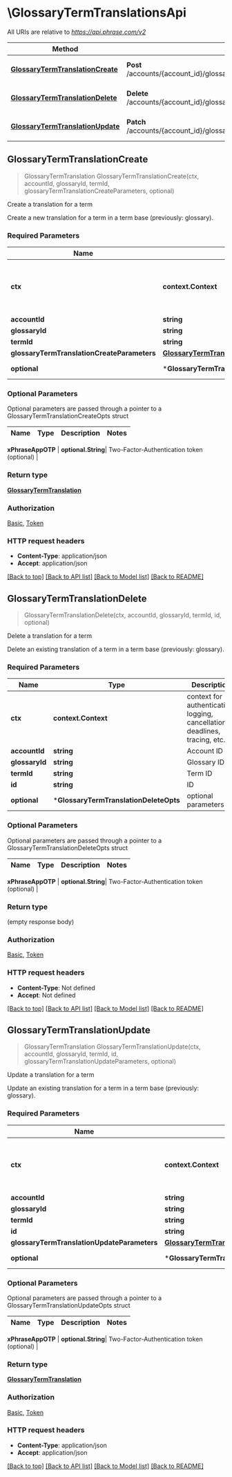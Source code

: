 # \GlossaryTermTranslationsApi

All URIs are relative to *https://api.phrase.com/v2*

Method | HTTP request | Description
------------- | ------------- | -------------
[**GlossaryTermTranslationCreate**](GlossaryTermTranslationsApi.md#GlossaryTermTranslationCreate) | **Post** /accounts/{account_id}/glossaries/{glossary_id}/terms/{term_id}/translations | Create a translation for a term
[**GlossaryTermTranslationDelete**](GlossaryTermTranslationsApi.md#GlossaryTermTranslationDelete) | **Delete** /accounts/{account_id}/glossaries/{glossary_id}/terms/{term_id}/translations/{id} | Delete a translation for a term
[**GlossaryTermTranslationUpdate**](GlossaryTermTranslationsApi.md#GlossaryTermTranslationUpdate) | **Patch** /accounts/{account_id}/glossaries/{glossary_id}/terms/{term_id}/translations/{id} | Update a translation for a term



## GlossaryTermTranslationCreate

> GlossaryTermTranslation GlossaryTermTranslationCreate(ctx, accountId, glossaryId, termId, glossaryTermTranslationCreateParameters, optional)

Create a translation for a term

Create a new translation for a term in a term base (previously: glossary).

### Required Parameters


Name | Type | Description  | Notes
------------- | ------------- | ------------- | -------------
**ctx** | **context.Context** | context for authentication, logging, cancellation, deadlines, tracing, etc.
**accountId** | **string**| Account ID | 
**glossaryId** | **string**| Glossary ID | 
**termId** | **string**| Term ID | 
**glossaryTermTranslationCreateParameters** | [**GlossaryTermTranslationCreateParameters**](GlossaryTermTranslationCreateParameters.md)|  | 
 **optional** | ***GlossaryTermTranslationCreateOpts** | optional parameters | nil if no parameters

### Optional Parameters

Optional parameters are passed through a pointer to a GlossaryTermTranslationCreateOpts struct


Name | Type | Description  | Notes
------------- | ------------- | ------------- | -------------




 **xPhraseAppOTP** | **optional.String**| Two-Factor-Authentication token (optional) | 

### Return type

[**GlossaryTermTranslation**](glossary_term_translation.md)

### Authorization

[Basic](../README.md#Basic), [Token](../README.md#Token)

### HTTP request headers

- **Content-Type**: application/json
- **Accept**: application/json

[[Back to top]](#) [[Back to API list]](../README.md#documentation-for-api-endpoints)
[[Back to Model list]](../README.md#documentation-for-models)
[[Back to README]](../README.md)


## GlossaryTermTranslationDelete

> GlossaryTermTranslationDelete(ctx, accountId, glossaryId, termId, id, optional)

Delete a translation for a term

Delete an existing translation of a term in a term base (previously: glossary).

### Required Parameters


Name | Type | Description  | Notes
------------- | ------------- | ------------- | -------------
**ctx** | **context.Context** | context for authentication, logging, cancellation, deadlines, tracing, etc.
**accountId** | **string**| Account ID | 
**glossaryId** | **string**| Glossary ID | 
**termId** | **string**| Term ID | 
**id** | **string**| ID | 
 **optional** | ***GlossaryTermTranslationDeleteOpts** | optional parameters | nil if no parameters

### Optional Parameters

Optional parameters are passed through a pointer to a GlossaryTermTranslationDeleteOpts struct


Name | Type | Description  | Notes
------------- | ------------- | ------------- | -------------




 **xPhraseAppOTP** | **optional.String**| Two-Factor-Authentication token (optional) | 

### Return type

 (empty response body)

### Authorization

[Basic](../README.md#Basic), [Token](../README.md#Token)

### HTTP request headers

- **Content-Type**: Not defined
- **Accept**: Not defined

[[Back to top]](#) [[Back to API list]](../README.md#documentation-for-api-endpoints)
[[Back to Model list]](../README.md#documentation-for-models)
[[Back to README]](../README.md)


## GlossaryTermTranslationUpdate

> GlossaryTermTranslation GlossaryTermTranslationUpdate(ctx, accountId, glossaryId, termId, id, glossaryTermTranslationUpdateParameters, optional)

Update a translation for a term

Update an existing translation for a term in a term base (previously: glossary).

### Required Parameters


Name | Type | Description  | Notes
------------- | ------------- | ------------- | -------------
**ctx** | **context.Context** | context for authentication, logging, cancellation, deadlines, tracing, etc.
**accountId** | **string**| Account ID | 
**glossaryId** | **string**| Glossary ID | 
**termId** | **string**| Term ID | 
**id** | **string**| ID | 
**glossaryTermTranslationUpdateParameters** | [**GlossaryTermTranslationUpdateParameters**](GlossaryTermTranslationUpdateParameters.md)|  | 
 **optional** | ***GlossaryTermTranslationUpdateOpts** | optional parameters | nil if no parameters

### Optional Parameters

Optional parameters are passed through a pointer to a GlossaryTermTranslationUpdateOpts struct


Name | Type | Description  | Notes
------------- | ------------- | ------------- | -------------





 **xPhraseAppOTP** | **optional.String**| Two-Factor-Authentication token (optional) | 

### Return type

[**GlossaryTermTranslation**](glossary_term_translation.md)

### Authorization

[Basic](../README.md#Basic), [Token](../README.md#Token)

### HTTP request headers

- **Content-Type**: application/json
- **Accept**: application/json

[[Back to top]](#) [[Back to API list]](../README.md#documentation-for-api-endpoints)
[[Back to Model list]](../README.md#documentation-for-models)
[[Back to README]](../README.md)

